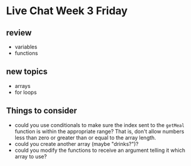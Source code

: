 Live Chat Week 3 Friday
===

review
---

- variables
- functions

new topics
---

- arrays
- for loops

Things to consider
---

- could you use conditionals to make sure the index sent to the ```getMeal``` function is within the appropriate range? That is, don't allow numbers less than zero or greater than or equal to the array length.
- could you create another array (maybe "drinks?")?
- could you modify the functions to receive an argument telling it which array to use?
